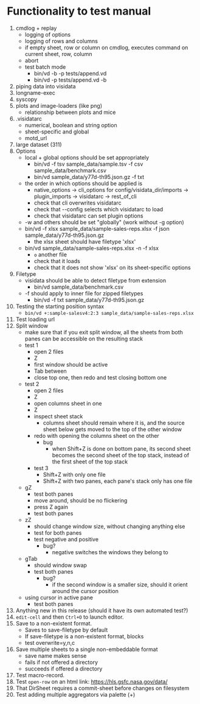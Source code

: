 # Functionality to test manual
1. cmdlog + replay
    - logging of options
    - logging of rows and columns
    - if empty sheet, row or column on cmdlog, executes command on current sheet, row, column
    - abort
    - test batch mode
        - bin/vd -b -p tests/append.vd
        - bin/vd -p tests/append.vd -b
2. piping data into visidata
4. longname-exec
5. syscopy
6. plots and image-loaders (like png)
    - relationship between plots and mice
8. .visidatarc
    - numerical, boolean and string option
    - sheet-specific and global
    - motd_url
10. large dataset (311)
12. Options
    - local + global options should be set appropriately
        - bin/vd -f tsv sample_data/sample.tsv -f csv sample_data/benchmark.csv
        - bin/vd sample_data/y77d-th95.json.gz -f txt
    - the order in which options should be applied is
        - native_options -> cli_options for config/visidata_dir/imports -> plugin_imports -> visidatarc -> rest_of_cli
        - check that cli overwrites visidatarc
        - check that --config selects which visidatarc to load
        - check that visidatarc can set plugin options
    - -w and others should be set "globally" (work without -g option)
    - bin/vd -f xlsx sample_data/sample-sales-reps.xlsx -f json sample_data/y77d-th95.json.gz
        - the xlsx sheet should have filetype 'xlsx'
    - bin/vd sample_data/sample-sales-reps.xlsx -n -f xlsx
        - `o` another file
        - check that it loads
        - check that it does not show 'xlsx' on its sheet-specific options
13. Filetype
    - visidata should be able to detect filetype from extension
        - bin/vd sample_data/benchmark.csv
    - -f should apply to inner file for zipped filetypes
        - bin/vd -f txt sample_data/y77d-th95.json.gz
14. Testing the starting position syntax
    - `bin/vd +:sample-salesv4:2:3 sample_data/sample-sales-reps.xlsx`
15. Test loading url
16. Split window
    - make sure that if you exit split window, all the sheets from both panes can be accessible on the resulting stack
    - test 1
        - open 2 files
        - Z
        - first window should be active
        - Tab between
        - close top one, then redo and test closing bottom one
    - test 2
        - open 2 files
        - Z
        - open columns sheet in one
        - Z
        - inspect sheet stack
            - columns sheet should remain where it is, and the source sheet below gets moved to the top of the other window
        - redo with opening the columns sheet on the other
            - bug
                - when Shift+Z is done on bottom pane, its second sheet becomes the second sheet of the top stack, instead of the first sheet of the top stack
        - test 3
            - Shift+Z with only one file
            - Shift+Z with two panes, each pane's stack only has one file
    - gZ
        - test both panes
        - move around, should be no flickering
        - press Z again
        - test both panes
    - zZ
        - should change window size, without changing anything else
        - test for both panes
        - test negative and positive
            - bug?
                - negative switches the windows they belong to
    - gTab
        - should window swap
        - test both panes
            - bug?
                - if the second window is a smaller size, should it orient around the cursor position
    - using cursor in active pane
        - test both panes
17. Anything new in this release (should it have its own automated test?)
18. `edit-cell` and then `Ctrl+O` to launch editor.
19. Save to a non-existent format.
    - Saves to save-filetype by default
    - If save-filetype is a non-existent format, blocks
    - test overwrite=y,n,c
20. Save multiple sheets to a single non-embeddable format
    - save name makes sense
    - fails if not offered a directory
    - succeeds if offered a directory
21. Test macro-record.
22. Test `open-row` on an html link: https://hls.gsfc.nasa.gov/data/
23. That DirSheet requires a commit-sheet before changes on filesystem
24. Test adding multiple aggregators via palette (+)
